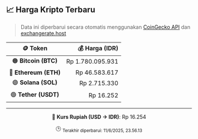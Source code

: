 

<!-- HARGA_KRIPTO -->
## 📈 Harga Kripto Terbaru

> Data ini diperbarui secara otomatis menggunakan [CoinGecko API](https://www.coingecko.com/) dan [exchangerate.host](https://exchangerate.host/)

<div align="center">

| 🪙 Token | 💰 Harga (IDR) |
|:------:|---------------:|
| 🟠 **Bitcoin (BTC)**   | Rp 1.780.095.931 |
| 🔵 **Ethereum (ETH)**  | Rp 46.583.617 |
| 🟣 **Solana (SOL)**    | Rp 2.715.330 |
| 🟢 **Tether (USDT)**   | Rp 16.252 |

---

💱 **Kurs Rupiah (USD → IDR)**: Rp 16.254

🕒 <sub>Terakhir diperbarui: 11/6/2025, 23.56.13</sub>

</div>
<!-- /HARGA_KRIPTO -->
